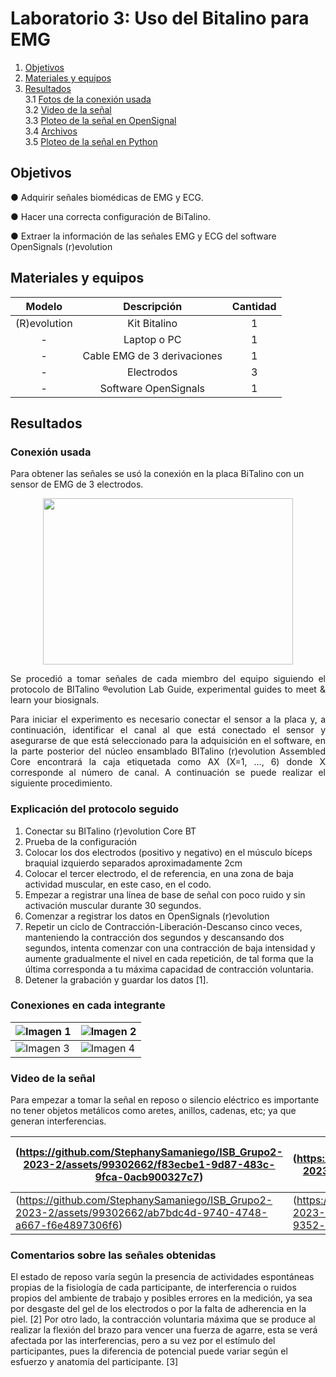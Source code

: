 # Laboratorio 3: Uso del Bitalino para EMG

1. [Objetivos](#obj)
2. [Materiales y equipos](#mat)
3. [Resultados](#resul)\
     3.1 [Fotos de la conexión usada](#conex)\
     3.2 [Video de la señal](#senal)\
     3.3 [Ploteo de la señal en OpenSignal](#plot)\
     3.4 [Archivos](#arch)\
     3.5 [Ploteo de la señal en Python](#plote)


## Objetivos <a name="obj"></a>

● Adquirir señales biomédicas de EMG y ECG.

● Hacer una correcta configuración de BiTalino.

● Extraer la información de las señales EMG y ECG del software OpenSignals (r)evolution

## Materiales y equipos <a name="mat"></a>



| Modelo | Descripción | Cantidad |
|:-------------:|:-------------:|:-------------:|
| (R)evolution | Kit Bitalino | 1 |
| - | Laptop o PC | 1 |
| - | Cable EMG de 3 derivaciones | 1 |
| - | Electrodos | 3 |
| - | Software OpenSignals | 1 |



## Resultados <a name="resul"></a>

### Conexión usada <a name="conex"></a>

Para obtener las señales se usó la conexión en la placa BiTalino con un sensor de EMG de 3 electrodos.

<p align="center"><img src="https://github.com/StephanySamaniego/ISB_Grupo2-2023-2/blob/main/Dise%C3%B1o/Posicion%20_electrodos.jpg?raw=true" width="400" height="266"></p>
</p>

<p align="justify">
Se procedió a tomar señales de cada miembro del equipo siguiendo el protocolo de BITalino ®evolution Lab Guide, experimental guides to meet & learn your biosignals.

<p align="justify">
Para iniciar el experimento es necesario conectar el sensor a la placa y, a continuación, identificar el canal al que está conectado el sensor y asegurarse de que está seleccionado para la adquisición en el software, en la parte posterior del núcleo ensamblado BITalino (r)evolution Assembled Core encontrará la caja etiquetada como AX (X=1, ..., 6) donde X corresponde al número de canal. A continuación se puede realizar el siguiente procedimiento.

### Explicación del protocolo seguido

1. Conectar su BITalino (r)evolution Core BT
2. Prueba de la configuración
3. Colocar los dos electrodos (positivo y negativo) en el músculo bíceps braquial izquierdo separados aproximadamente 2cm
4. Colocar el tercer electrodo, el de referencia, en una zona de baja actividad muscular, en este caso, en el codo.
5. Empezar a registrar una línea de base de señal con poco ruido y sin activación muscular durante 30 segundos.
6. Comenzar a registrar los datos en OpenSignals (r)evolution
7. Repetir un ciclo de Contracción-Liberación-Descanso cinco veces, manteniendo la contracción dos segundos y descansando dos segundos, intenta comenzar con una contracción de baja intensidad y aumente gradualmente el nivel en cada repetición, de tal forma que la última corresponda a tu máxima capacidad de contracción voluntaria.
8. Detener  la grabación y guardar los datos [1].

### Conexiones en cada integrante

| ![Imagen 1](https://github.com/StephanySamaniego/ISB_Grupo2-2023-2/blob/main/Dise%C3%B1o/Conexion_Carlos.jpg?raw=true) | ![Imagen 2](https://github.com/StephanySamaniego/ISB_Grupo2-2023-2/blob/main/Dise%C3%B1o/Conexion_Marcelo.jpg?raw=true) |
|--------------------------|--------------------------|
| ![Imagen 3](https://github.com/StephanySamaniego/ISB_Grupo2-2023-2/blob/main/Dise%C3%B1o/Conexion_Sara.jpg?raw=true) | ![Imagen 4](https://github.com/StephanySamaniego/ISB_Grupo2-2023-2/blob/main/Dise%C3%B1o/Conexion_Steph.jpg?raw=true) |

### Video de la señal <a name="senal"></a>
Para empezar a tomar la señal en reposo o silencio eléctrico es importante no tener objetos metálicos como aretes, anillos, cadenas, etc; ya que generan interferencias.


| (https://github.com/StephanySamaniego/ISB_Grupo2-2023-2/assets/99302662/f83ecbe1-9d87-483c-9fca-0acb900327c7) | !(https://github.com/StephanySamaniego/ISB_Grupo2-2023-2/assets/99302662/16f3f9ee-0a9f-429c-9950-d94414c28468) |
|--------------------------|--------------------------|
|(https://github.com/StephanySamaniego/ISB_Grupo2-2023-2/assets/99302662/ab7bdc4d-9740-4748-a667-f6e4897306f6) | (https://github.com/StephanySamaniego/ISB_Grupo2-2023-2/assets/99302662/2f495126-186e-4d6d-9352-d40d366348fd) |


### Comentarios sobre las señales obtenidas

El estado de reposo varía según la presencia de actividades espontáneas propias de la fisiología de cada participante, de interferencia o ruidos propios del ambiente de trabajo y posibles errores en la medición, ya sea por desgaste del gel de los electrodos o por la falta de adherencia en la piel. [2]
Por otro lado, la contracción voluntaria máxima que se produce al realizar la flexión del brazo para vencer una fuerza de agarre, esta se verá afectada por las interferencias, pero a su vez por el estímulo del participantes, pues la diferencia de potencial puede variar según el esfuerzo y anatomía del participante. [3]



